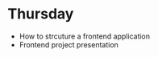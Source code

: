 # Thursday

- How to strcuture a frontend application
- Frontend project presentation



<!--

## Peer instruction questions



### Question 1

```javascript
let data;
function logData(dataFromApi) {
  data = dataFromApi;
}
console.log(data);

fetch('https://some-api.dk')
	.then((Response) => Response.json())
	.then((data) => logData(data));
```

What will be logged out?

1. Throws error
2. `undefined`
3. Whatever data comes from the `https://some-api.dk` api
4. A promise



### Question 2

```javascript
const button = document.querySelector('button');
console.log(1);
setTimeout(function() {
  console.log(2);
}, 1);
console.log(3);
function logStuff() {
  console.log(4);
}
console.log(5);
button.addEventListener('click', logStuff());
console.log(6)
```

What willl be logged out?

1. 1, 2, 3, 5, 6, 4
2. 1, 3, 4, 5, 6, 2
3. 1, 3, 5, 4, 6, 2
4. 1, 3, 5, 6, 2, 4
5. Error thrown

-->

